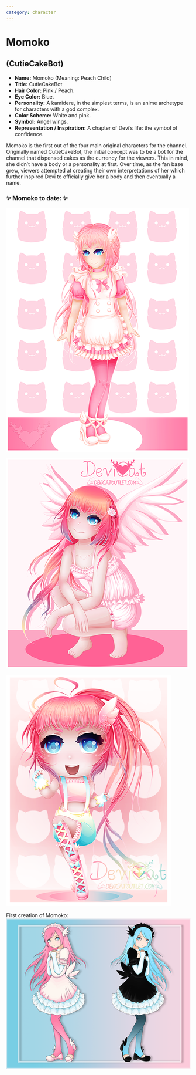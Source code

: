 ```yaml
---
category: character
---
```

# Momoko
## (CutieCakeBot)

* **Name:** Momoko (Meaning: Peach Child)
* **Title:** CutieCakeBot
* **Hair Color:** Pink / Peach.
* **Eye Color:** Blue.
* **Personality:** A kamidere, in the simplest terms, is an anime archetype for characters with a god complex.
* **Color Scheme:** White and pink.
* **Symbol:** Angel wings.
* **Representation / Inspiration:** A chapter of Devi’s life: the symbol of confidence.

Momoko is the first out of the four main original characters for the channel.
Originally named CutieCakeBot, the initial concept was to be a bot for the
channel that dispensed cakes as the currency for the viewers. This in mind,
she didn’t have a body or a personality at first. Over time, as the fan base
grew, viewers attempted at creating their own interpretations of her which
further inspired Devi to officially give her a body and then eventually a name.

### ✨ Momoko to date: ✨

![Cafe Maid Momoko](img/momoko.png)

![Sitting Study ­– Momoko](img/momoko_sitting.png)

![Trainer Chibi Momoko](img/momoko_trainer_chibi.png)

First creation of Momoko:<br>
![CCB Twins](img/ccb_twins.png)

